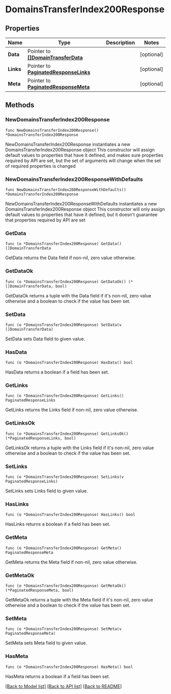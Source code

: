 # DomainsTransferIndex200Response

## Properties

Name | Type | Description | Notes
------------ | ------------- | ------------- | -------------
**Data** | Pointer to [**[]DomainTransferData**](DomainTransferData.md) |  | [optional] 
**Links** | Pointer to [**PaginatedResponseLinks**](PaginatedResponseLinks.md) |  | [optional] 
**Meta** | Pointer to [**PaginatedResponseMeta**](PaginatedResponseMeta.md) |  | [optional] 

## Methods

### NewDomainsTransferIndex200Response

`func NewDomainsTransferIndex200Response() *DomainsTransferIndex200Response`

NewDomainsTransferIndex200Response instantiates a new DomainsTransferIndex200Response object
This constructor will assign default values to properties that have it defined,
and makes sure properties required by API are set, but the set of arguments
will change when the set of required properties is changed

### NewDomainsTransferIndex200ResponseWithDefaults

`func NewDomainsTransferIndex200ResponseWithDefaults() *DomainsTransferIndex200Response`

NewDomainsTransferIndex200ResponseWithDefaults instantiates a new DomainsTransferIndex200Response object
This constructor will only assign default values to properties that have it defined,
but it doesn't guarantee that properties required by API are set

### GetData

`func (o *DomainsTransferIndex200Response) GetData() []DomainTransferData`

GetData returns the Data field if non-nil, zero value otherwise.

### GetDataOk

`func (o *DomainsTransferIndex200Response) GetDataOk() (*[]DomainTransferData, bool)`

GetDataOk returns a tuple with the Data field if it's non-nil, zero value otherwise
and a boolean to check if the value has been set.

### SetData

`func (o *DomainsTransferIndex200Response) SetData(v []DomainTransferData)`

SetData sets Data field to given value.

### HasData

`func (o *DomainsTransferIndex200Response) HasData() bool`

HasData returns a boolean if a field has been set.

### GetLinks

`func (o *DomainsTransferIndex200Response) GetLinks() PaginatedResponseLinks`

GetLinks returns the Links field if non-nil, zero value otherwise.

### GetLinksOk

`func (o *DomainsTransferIndex200Response) GetLinksOk() (*PaginatedResponseLinks, bool)`

GetLinksOk returns a tuple with the Links field if it's non-nil, zero value otherwise
and a boolean to check if the value has been set.

### SetLinks

`func (o *DomainsTransferIndex200Response) SetLinks(v PaginatedResponseLinks)`

SetLinks sets Links field to given value.

### HasLinks

`func (o *DomainsTransferIndex200Response) HasLinks() bool`

HasLinks returns a boolean if a field has been set.

### GetMeta

`func (o *DomainsTransferIndex200Response) GetMeta() PaginatedResponseMeta`

GetMeta returns the Meta field if non-nil, zero value otherwise.

### GetMetaOk

`func (o *DomainsTransferIndex200Response) GetMetaOk() (*PaginatedResponseMeta, bool)`

GetMetaOk returns a tuple with the Meta field if it's non-nil, zero value otherwise
and a boolean to check if the value has been set.

### SetMeta

`func (o *DomainsTransferIndex200Response) SetMeta(v PaginatedResponseMeta)`

SetMeta sets Meta field to given value.

### HasMeta

`func (o *DomainsTransferIndex200Response) HasMeta() bool`

HasMeta returns a boolean if a field has been set.


[[Back to Model list]](../README.md#documentation-for-models) [[Back to API list]](../README.md#documentation-for-api-endpoints) [[Back to README]](../README.md)


